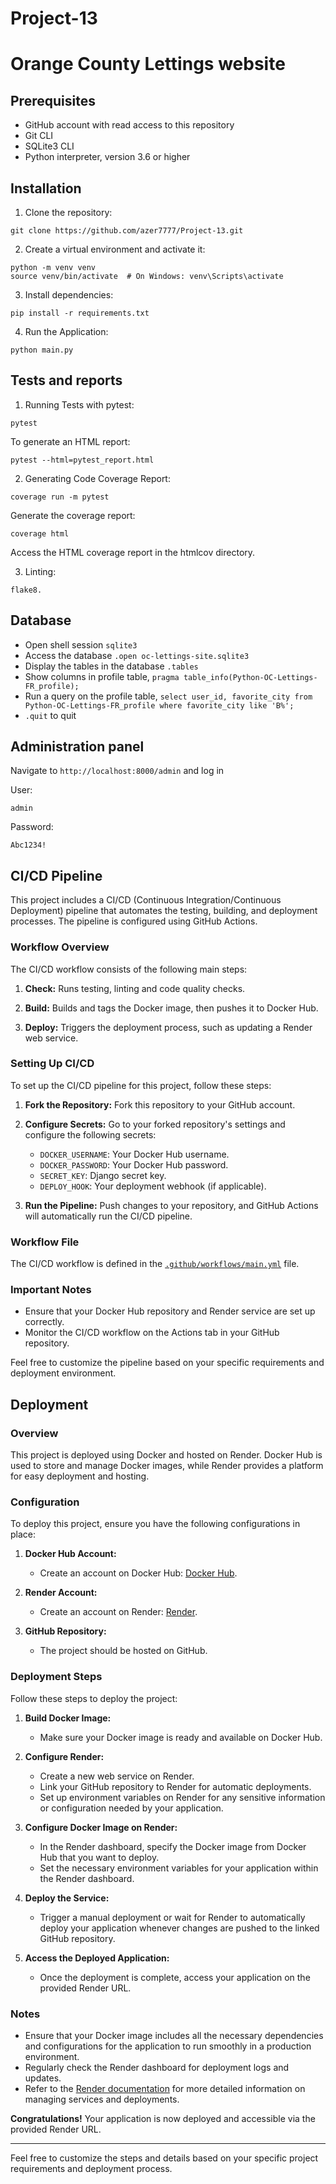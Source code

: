 # Project-13

# Orange County Lettings website

## Prerequisites

- GitHub account with read access to this repository
- Git CLI
- SQLite3 CLI
- Python interpreter, version 3.6 or higher


## Installation

1. Clone the repository:
````
git clone https://github.com/azer7777/Project-13.git
````
2. Create a virtual environment and activate it:
````
python -m venv venv 
source venv/bin/activate  # On Windows: venv\Scripts\activate
````
3. Install dependencies:
````
pip install -r requirements.txt
````
4. Run the Application:
````
python main.py
````
## Tests and reports

1. Running Tests with pytest:
````
pytest
````
To generate an HTML report:
````
pytest --html=pytest_report.html
````
2. Generating Code Coverage Report:
````
coverage run -m pytest
````
Generate the coverage report:
````
coverage html
````
Access the HTML coverage report in the htmlcov directory.

3. Linting:
````
flake8.
````

## Database

- Open shell session `sqlite3`
- Access the database `.open oc-lettings-site.sqlite3`
- Display the tables in the database `.tables`
- Show columns in profile table, `pragma table_info(Python-OC-Lettings-FR_profile);`
- Run a query on the profile table, `select user_id, favorite_city from
  Python-OC-Lettings-FR_profile where favorite_city like 'B%';`
- `.quit` to quit

## Administration panel

Navigate to `http://localhost:8000/admin` and log in

User:
````
admin
````
Password:
````
Abc1234!
````

## CI/CD Pipeline

This project includes a CI/CD (Continuous Integration/Continuous Deployment) pipeline that automates the testing, building, and deployment processes. The pipeline is configured using GitHub Actions.

### Workflow Overview

The CI/CD workflow consists of the following main steps:

1. **Check:** Runs testing, linting and code quality checks.

2. **Build:** Builds and tags the Docker image, then pushes it to Docker Hub.

3. **Deploy:** Triggers the deployment process, such as updating a Render web service.

### Setting Up CI/CD

To set up the CI/CD pipeline for this project, follow these steps:

1. **Fork the Repository:** Fork this repository to your GitHub account.

2. **Configure Secrets:** Go to your forked repository's settings and configure the following secrets:
   - `DOCKER_USERNAME`: Your Docker Hub username.
   - `DOCKER_PASSWORD`: Your Docker Hub password.
   - `SECRET_KEY`: Django secret key.
   - `DEPLOY_HOOK`: Your deployment webhook (if applicable).

3. **Run the Pipeline:** Push changes to your repository, and GitHub Actions will automatically run the CI/CD pipeline.

### Workflow File

The CI/CD workflow is defined in the [`.github/workflows/main.yml`](.github/workflows/main.yml) file.

### Important Notes

- Ensure that your Docker Hub repository and Render service are set up correctly.
- Monitor the CI/CD workflow on the Actions tab in your GitHub repository.

Feel free to customize the pipeline based on your specific requirements and deployment environment.

## Deployment

### Overview

This project is deployed using Docker and hosted on Render. Docker Hub is used to store and manage Docker images, while Render provides a platform for easy deployment and hosting.

### Configuration

To deploy this project, ensure you have the following configurations in place:

1. **Docker Hub Account:**
   - Create an account on Docker Hub: [Docker Hub](https://hub.docker.com/).

2. **Render Account:**
   - Create an account on Render: [Render](https://render.com/).

3. **GitHub Repository:**
   - The project should be hosted on GitHub.

### Deployment Steps

Follow these steps to deploy the project:

1. **Build Docker Image:**
   - Make sure your Docker image is ready and available on Docker Hub.

2. **Configure Render:**
   - Create a new web service on Render.
   - Link your GitHub repository to Render for automatic deployments.
   - Set up environment variables on Render for any sensitive information or configuration needed by your application.

3. **Configure Docker Image on Render:**
   - In the Render dashboard, specify the Docker image from Docker Hub that you want to deploy.
   - Set the necessary environment variables for your application within the Render dashboard.

4. **Deploy the Service:**
   - Trigger a manual deployment or wait for Render to automatically deploy your application whenever changes are pushed to the linked GitHub repository.

5. **Access the Deployed Application:**
   - Once the deployment is complete, access your application on the provided Render URL.

### Notes

- Ensure that your Docker image includes all the necessary dependencies and configurations for the application to run smoothly in a production environment.
- Regularly check the Render dashboard for deployment logs and updates.
- Refer to the [Render documentation](https://render.com/docs) for more detailed information on managing services and deployments.

**Congratulations!** Your application is now deployed and accessible via the provided Render URL.

---

Feel free to customize the steps and details based on your specific project requirements and deployment process.

